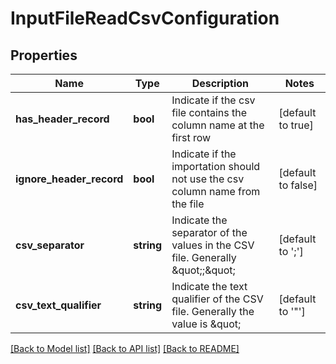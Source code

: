 # InputFileReadCsvConfiguration

## Properties
Name | Type | Description | Notes
------------ | ------------- | ------------- | -------------
**has_header_record** | **bool** | Indicate if the csv file contains the column name at the first row | [default to true]
**ignore_header_record** | **bool** | Indicate if the importation should not use the csv column name from the file | [default to false]
**csv_separator** | **string** | Indicate the separator of the values in the CSV file. Generally \&quot;;\&quot; | [default to ';']
**csv_text_qualifier** | **string** | Indicate the text qualifier of the CSV file. Generally the value is \&quot; | [default to '"']

[[Back to Model list]](../README.md#documentation-for-models) [[Back to API list]](../README.md#documentation-for-api-endpoints) [[Back to README]](../README.md)


